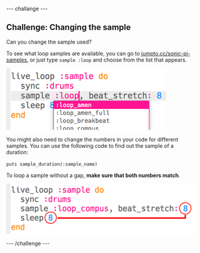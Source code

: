 \--- challange \---

## Challenge: Changing the sample

Can you change the sample used?

To see what loop samples are available, you can go to [jumpto.cc/sonic-pi-samples](http://jumpto.cc/sonic-pi-samples), or just type `sample :loop` and choose from the list that appears.

![capture d'écran](images/dj-sample-choose.png)

You might also need to change the numbers in your code for different samples. You can use the following code to find out the sample of a duration:

`puts sample_duration(:sample_name)`

To loop a sample without a gap, **make sure that both numbers match**.

![capture d'écran](images/dj-sample-numbers.png)

\--- /challenge \---